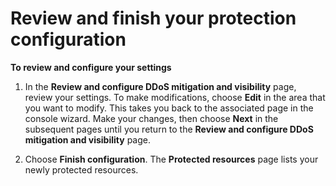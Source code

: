 # Review and finish your protection configuration<a name="ddos-get-started-review-and-configure"></a>

**To review and configure your settings**

1. In the **Review and configure DDoS mitigation and visibility** page, review your settings\. To make modifications, choose **Edit** in the area that you want to modify\. This takes you back to the associated page in the console wizard\. Make your changes, then choose **Next** in the subsequent pages until you return to the **Review and configure DDoS mitigation and visibility** page\.

1. Choose **Finish configuration**\. The **Protected resources** page lists your newly protected resources\.